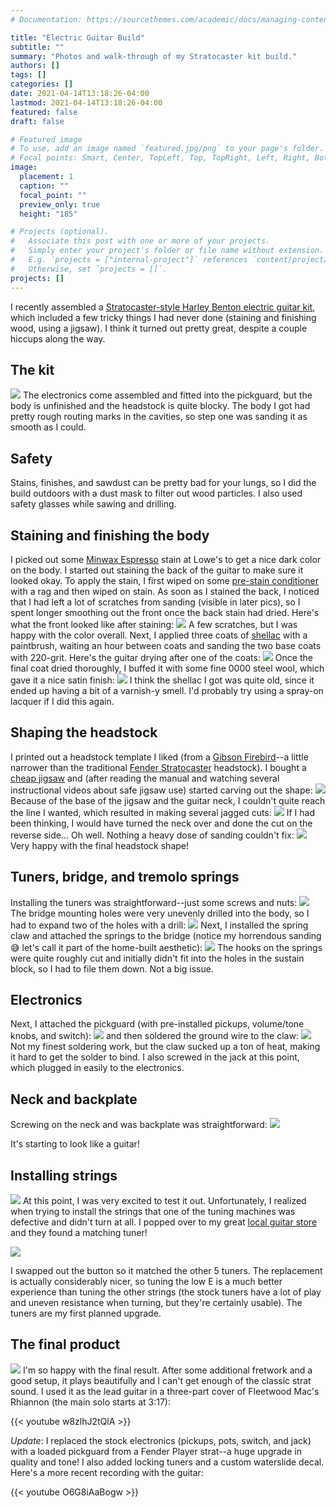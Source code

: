 ```yaml
---
# Documentation: https://sourcethemes.com/academic/docs/managing-content/

title: "Electric Guitar Build"
subtitle: ""
summary: "Photos and walk-through of my Stratocaster kit build."
authors: []
tags: []
categories: []
date: 2021-04-14T13:18:26-04:00
lastmod: 2021-04-14T13:18:26-04:00
featured: false
draft: false

# Featured image
# To use, add an image named `featured.jpg/png` to your page's folder.
# Focal points: Smart, Center, TopLeft, Top, TopRight, Left, Right, BottomLeft, Bottom, BottomRight.
image:
  placement: 1
  caption: ""
  focal_point: ""
  preview_only: true
  height: "185"

# Projects (optional).
#   Associate this post with one or more of your projects.
#   Simply enter your project's folder or file name without extension.
#   E.g. `projects = ["internal-project"]` references `content/project/deep-learning/index.md`.
#   Otherwise, set `projects = []`.
projects: []
---
```


I recently assembled a [Stratocaster-style Harley Benton electric guitar kit](https://www.thomannmusic.com/harley_benton_eguitar_kit.htm), which included a few tricky things I had never done (staining and finishing wood, using a jigsaw). I think it turned out pretty great, despite a couple hiccups along the way.

## The kit
![](images/1-kit.jpg)
The electronics come assembled and fitted into the pickguard, but the body is unfinished and the headstock is quite blocky. The body I got had pretty rough routing marks in the cavities, so step one was sanding it as smooth as I could.


## Safety
Stains, finishes, and sawdust can be pretty bad for your lungs, so I did the build outdoors with a dust mask to filter out wood particles. I also used safety glasses while sawing and drilling. 


## Staining and finishing the body
I picked out some [Minwax Espresso](https://www.lowes.com/pd/Minwax-Wood-Finish-Espresso-Oil-Based-Interior-Stain-Actual-Net-Contents-32-fl-oz/999913881) stain at Lowe's to get a nice dark color on the body. I started out staining the back of the guitar to make sure it looked okay. To apply the stain, I first wiped on some [pre-stain conditioner](https://www.lowes.com/pd/Minwax-32-fl-oz-Wood-Conditioner/999913699) with a rag and then wiped on stain. As soon as I stained the back, I noticed that I had left a lot of scratches from sanding (visible in later pics), so I spent longer smoothing out the front once the back stain had dried. Here's what the front looked like after staining:
![](images/2-stain.jpg)
A few scratches, but I was happy with the color overall. Next, I applied three coats of [shellac](https://www.lowes.com/pd/Zinsser-Bulls-Eye-Clear-Shellac-Actual-Net-Contents-32-fl-oz/3449840) with a paintbrush, waiting an hour between coats and sanding the two base coats with 220-grit. Here's the guitar drying after one of the coats: 
![](images/3-shellac.jpg)
Once the final coat dried thoroughly, I buffed it with some fine 0000 steel wool, which gave it a nice satin finish:
![](images/4-buff.jpg)
I think the shellac I got was quite old, since it ended up having a bit of a varnish-y smell. I'd probably try using a spray-on lacquer if I did this again.

## Shaping the headstock
I printed out a headstock template I liked (from a [Gibson Firebird](https://www.electricherald.com/gibson-firebird-studio-guitar-template/)--a little narrower than the traditional [Fender Stratocaster](https://www.electricherald.com/fender-stratocaster-templates/) headstock). I bought a [cheap jigsaw](https://www.harborfreight.com/power-tools/power-saws/jig-saws/5-amp-tool-free-variable-speed-orbital-jig-saw-69582.html) and (after reading the manual and watching several instructional videos about safe jigsaw use) started carving out the shape:
![](images/5-headstock.jpg)
Because of the base of the jigsaw and the guitar neck, I couldn't quite reach the line I wanted, which resulted in making several jagged cuts:
![](images/6-headstock.jpg)
If I had been thinking, I would have turned the neck over and done the cut on the reverse side... Oh well. Nothing a heavy dose of sanding couldn't fix:
![](images/8-headstock.jpg)
Very happy with the final headstock shape!

## Tuners, bridge, and tremolo springs
Installing the tuners was straightforward--just some screws and nuts:
![](images/9-tuners.jpg)
The bridge mounting holes were very unevenly drilled into the body, so I had to expand two of the holes with a drill:
 ![](images/10-bridge.jpg)
Next, I installed the spring claw and attached the springs to the bridge (notice my horrendous sanding 😅 let's call it part of the home-built aesthetic):
  ![](images/14-springs.jpg)
 The hooks on the springs were quite roughly cut and initially didn't fit into the holes in the sustain block, so I had to file them down. Not a big issue.

## Electronics
Next, I attached the pickguard (with pre-installed pickups, volume/tone knobs, and switch):
  ![](images/15-pickguard.jpg)
and then soldered the ground wire to the claw:
  ![](images/17-solder.jpg)
Not my finest soldering work, but the claw sucked up a ton of heat, making it hard to get the solder to bind. I also screwed in the jack at this point, which plugged in easily to the electronics. 

## Neck and backplate
Screwing on the neck and was backplate was straightforward:
  ![](images/19-neck-back.jpg)

It's starting to look like a guitar!

## Installing strings
![](images/20-strings.jpg)
At this point, I was very excited to test it out. Unfortunately, I realized when trying to install the strings that one of the tuning machines was defective and didn't turn at all. I popped over to my great [local guitar store](https://www.guitarworks.com) and they found a matching tuner!

![](images/21-tuner.jpg)

I swapped out the button so it matched the other 5 tuners. The replacement is actually considerably nicer, so tuning the low E is a much better experience than tuning the other strings (the stock tuners have a lot of play and uneven resistance when turning, but they're certainly usable). The tuners are my first planned upgrade.  

## The final product
![](images/22-final.jpg)
I'm so happy with the final result. After some additional fretwork and a good setup, it plays beautifully and I can't get enough of the classic strat sound. I used it as the lead guitar in a three-part cover of Fleetwood Mac's Rhiannon (the main solo starts at 3:17):

{{< youtube w8zlhJ2tQlA >}}

_Update_: I replaced the stock electronics (pickups, pots, switch, and jack) with a loaded pickguard from a Fender Player strat--a huge upgrade in quality and tone! I also added locking tuners and a custom waterslide decal. Here's a more recent recording with the guitar:

{{< youtube O6G8iAaBogw >}}  


